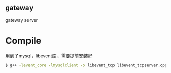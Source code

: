 ## gateway
gateway server


# Compile

用到了mysql，libevent库，需要提前安装好

```bash
$ g++ -levent_core -lmysqlclient -o libevent_tcp libevent_tcpserver.cpp
```



